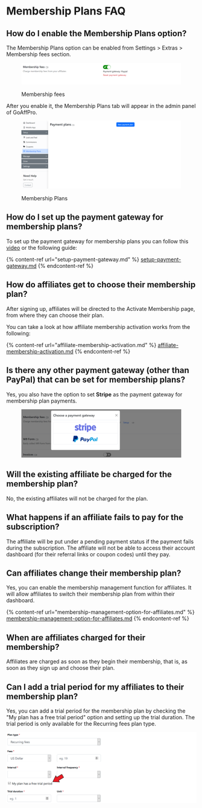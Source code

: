# Membership Plans FAQ

## How do I enable the Membership Plans option?

The Membership Plans option can be enabled from Settings > Extras > Membership fees section.&#x20;

<figure><img src="../../../.gitbook/assets/image (111).png" alt=""><figcaption><p>Membership fees</p></figcaption></figure>

After you enable it, the Membership Plans tab will appear in the admin panel of GoAffPro.&#x20;

<figure><img src="../../../.gitbook/assets/image (112).png" alt=""><figcaption><p>Membership Plans</p></figcaption></figure>

## How do I set up the payment gateway for membership plans?

To set up the payment gateway for membership plans you can follow this [video](https://youtu.be/lWerDrwwdbw) or the following guide:

{% content-ref url="setup-payment-gateway.md" %}
[setup-payment-gateway.md](setup-payment-gateway.md)
{% endcontent-ref %}

## How do affiliates get to choose their membership plan?

After signing up, affiliates will be directed to the Activate Membership page, from where they can choose their plan.&#x20;

You can take a look at how affiliate membership activation works from the following:

{% content-ref url="affiliate-membership-activation.md" %}
[affiliate-membership-activation.md](affiliate-membership-activation.md)
{% endcontent-ref %}

## Is there any other payment gateway (other than PayPal) that can be set for membership plans?

Yes, you also have the option to set **Stripe** as the payment gateway for membership plan payments.&#x20;

<figure><img src="../../../.gitbook/assets/image (110).png" alt=""><figcaption></figcaption></figure>

## Will the existing affiliate be charged for the membership plan?

No, the existing affiliates will not be charged for the plan.&#x20;

## What happens if an affiliate fails to pay for the subscription?

The affiliate will be put under a pending payment status if the payment fails during the subscription. The affiliate will not be able to access their account dashboard (for their referral links or coupon codes) until they pay.

## Can affiliates change their membership plan?

Yes, you can enable the membership management function for affiliates. It will allow affiliates to switch their membership plan from within their dashboard.

{% content-ref url="membership-management-option-for-affiliates.md" %}
[membership-management-option-for-affiliates.md](membership-management-option-for-affiliates.md)
{% endcontent-ref %}

## When are affiliates charged for their membership?

Affiliates are charged as soon as they begin their membership, that is, as soon as they sign up and choose their plan.

## Can I add a trial period for my affiliates to their membership plan?

Yes, you can add a trial period for the membership plan by checking the "My plan has a free trial period" option and setting up the trial duration. The trial period is only available for the Recurring fees plan type.

![Enable the "My plan has a free trial period" option](<../../../.gitbook/assets/Screenshot 2020-10-12 202340.png>)
